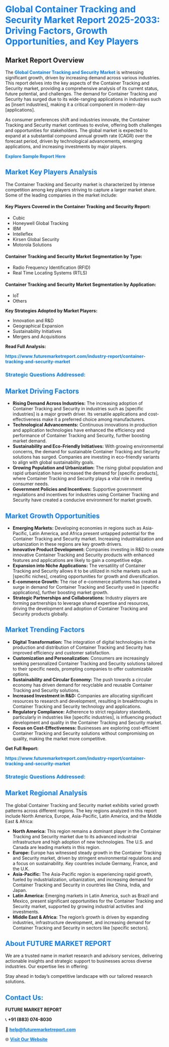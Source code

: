 <h1 style="color: #007BFF;">Global Container Tracking and Security Market Report 2025-2033: Driving Factors, Growth Opportunities, and Key Players</h1>

<section id="overview">
<h2>Market Report Overview</h2>
<p>The <a href="https://www.futuremarketreport.com/industry-report/container-tracking-and-security-market" style="color: #007BFF; text-decoration: none;"><strong>Global Container Tracking and Security Market</strong></a> is witnessing significant growth, driven by increasing demand across various industries. This report delves into the key aspects of the Container Tracking and Security market, providing a comprehensive analysis of its current status, future potential, and challenges. The demand for Container Tracking and Security has surged due to its wide-ranging applications in industries such as [insert industries], making it a critical component in modern-day [applications].</p>
<p>As consumer preferences shift and industries innovate, the Container Tracking and Security market continues to evolve, offering both challenges and opportunities for stakeholders. The global market is expected to expand at a substantial compound annual growth rate (CAGR) over the forecast period, driven by technological advancements, emerging applications, and increasing investments by major players.</p>
</section>

<section id="overview">
<p><a href="https://www.futuremarketreport.com/request-sample/reportId=62675" style="color: #007BFF; text-decoration: none;"><strong>Explore Sample Report Here</strong></a></p>
</section>

<section id="key-players">
<h2 style="color: #007BFF;">Market Key Players Analysis</h2>
<p>The Container Tracking and Security market is characterized by intense competition among key players striving to capture a larger market share. Some of the leading companies in the market include:</p>
<h4>Key Players Covered in the Container Tracking and Security Report:</h4>
<ul><li>Cubic</li><li>Honeywell Global Tracking</li><li>IBM</li><li>Intelleflex</li><li>Kirsen Global Security</li><li>Motorola Solutions</li></ul>
<h4>Container Tracking and Security Market Segmentation by Type:</h4>
<ul><li>Radio Frequency Identification (RFID)</li><li>Real Time Locating Systems (RTLS)</li></ul>

<h4>Container Tracking and Security Market Segmentation by Application:</h4>
<ul><li>IoT</li><li>Others</li></ul>
<p><strong>Key Strategies Adopted by Market Players:</strong></p>
<ul>
<li>Innovation and R&D</li>
<li>Geographical Expansion</li>
<li>Sustainability Initiatives</li>
<li>Mergers and Acquisitions</li>
</ul>
</section>

<section>
<p><strong>Read Full Analysis: </strong></p><a href="https://www.futuremarketreport.com/industry-report/container-tracking-and-security-market" style="color: #007BFF; text-decoration: none;"><strong>https://www.futuremarketreport.com/industry-report/container-tracking-and-security-market</strong></a>
<h3 style="color: #007BFF;">Strategic Questions Addressed:</h3>
</section>

<section id="driving-factors">
<h2 style="color: #007BFF;">Market Driving Factors</h2>
<ul>
<li><strong>Rising Demand Across Industries:</strong> The increasing adoption of Container Tracking and Security in industries such as [specific industries] is a major growth driver. Its versatile applications and cost-effectiveness make it a preferred choice among manufacturers.</li>
<li><strong>Technological Advancements:</strong> Continuous innovations in production and application technologies have enhanced the efficiency and performance of Container Tracking and Security, further boosting market demand.</li>
<li><strong>Sustainability and Eco-Friendly Initiatives:</strong> With growing environmental concerns, the demand for sustainable Container Tracking and Security solutions has surged. Companies are investing in eco-friendly variants to align with global sustainability goals.</li>
<li><strong>Growing Population and Urbanization:</strong> The rising global population and rapid urbanization have increased the demand for [specific products], where Container Tracking and Security plays a vital role in meeting consumer needs.</li>
<li><strong>Government Policies and Incentives:</strong> Supportive government regulations and incentives for industries using Container Tracking and Security have created a conducive environment for market growth.</li>
</ul>
</section>

<section id="growth-opportunities">
<h2 style="color: #007BFF;">Market Growth Opportunities</h2>
<ul>
<li><strong>Emerging Markets:</strong> Developing economies in regions such as Asia-Pacific, Latin America, and Africa present untapped potential for the Container Tracking and Security market. Increasing industrialization and urbanization in these regions are key growth drivers.</li>
<li><strong>Innovative Product Development:</strong> Companies investing in R&D to create innovative Container Tracking and Security products with enhanced features and applications are likely to gain a competitive edge.</li>
<li><strong>Expansion into Niche Applications:</strong> The versatility of Container Tracking and Security allows it to be utilized in niche markets such as [specific niches], creating opportunities for growth and diversification.</li>
<li><strong>E-commerce Growth:</strong> The rise of e-commerce platforms has created a surge in demand for Container Tracking and Security used in [specific applications], further boosting market growth.</li>
<li><strong>Strategic Partnerships and Collaborations:</strong> Industry players are forming partnerships to leverage shared expertise and resources, driving the development and adoption of Container Tracking and Security products globally.</li>
</ul>
</section>

<section id="trending-factors">
<h2 style="color: #007BFF;">Market Trending Factors</h2>
<ul>
<li><strong>Digital Transformation:</strong> The integration of digital technologies in the production and distribution of Container Tracking and Security has improved efficiency and customer satisfaction.</li>
<li><strong>Customization and Personalization:</strong> Consumers are increasingly seeking personalized Container Tracking and Security solutions tailored to their specific needs, prompting companies to offer customizable options.</li>
<li><strong>Sustainability and Circular Economy:</strong> The push towards a circular economy has driven demand for recyclable and reusable Container Tracking and Security solutions.</li>
<li><strong>Increased Investment in R&D:</strong> Companies are allocating significant resources to research and development, resulting in breakthroughs in Container Tracking and Security technology and applications.</li>
<li><strong>Regulatory Compliance:</strong> Adherence to strict regulatory standards, particularly in industries like [specific industries], is influencing product development and quality in the Container Tracking and Security market.</li>
<li><strong>Focus on Cost-Effectiveness:</strong> Businesses are exploring cost-efficient Container Tracking and Security solutions without compromising on quality, making the market more competitive.</li>
</ul>
</section>

<section>
<p><strong>Get Full Report: </strong></p><a href="https://www.futuremarketreport.com/industry-report/container-tracking-and-security-market" style="color: #007BFF; text-decoration: none;"><strong>https://www.futuremarketreport.com/industry-report/container-tracking-and-security-market</strong></a>
<h3 style="color: #007BFF;">Strategic Questions Addressed:</h3>
</section>


<section id="regional-analysis">
<h2 style="color: #007BFF;">Market Regional Analysis</h2>
<p>The global Container Tracking and Security market exhibits varied growth patterns across different regions. The key regions analyzed in this report include North America, Europe, Asia-Pacific, Latin America, and the Middle East & Africa:</p>
<ul>
<li><strong>North America:</strong> This region remains a dominant player in the Container Tracking and Security market due to its advanced industrial infrastructure and high adoption of new technologies. The U.S. and Canada are leading markets in this region.</li>
<li><strong>Europe:</strong> Europe has witnessed steady growth in the Container Tracking and Security market, driven by stringent environmental regulations and a focus on sustainability. Key countries include Germany, France, and the U.K.</li>
<li><strong>Asia-Pacific:</strong> The Asia-Pacific region is experiencing rapid growth, fueled by industrialization, urbanization, and increasing demand for Container Tracking and Security in countries like China, India, and Japan.</li>
<li><strong>Latin America:</strong> Emerging markets in Latin America, such as Brazil and Mexico, present significant opportunities for the Container Tracking and Security market, supported by growing industrial activities and investments.</li>
<li><strong>Middle East & Africa:</strong> The region’s growth is driven by expanding industries, infrastructure development, and increasing demand for Container Tracking and Security in sectors like [specific sectors].</li>
</ul>
</section>

<footer>
<h2 style="color: #007BFF;">About FUTURE MARKET REPORT</h2>
<p>We are a trusted name in market research and advisory services, delivering actionable insights and strategic support to businesses across diverse industries. Our expertise lies in offering:</p>

<p>Stay ahead in today’s competitive landscape with our tailored research solutions.</p>

<h2 style="color: #007BFF;">Contact Us:</h2>
<p><strong>FUTURE MARKET REPORT</strong></p>
<p>📞 <strong>+91 (883) 074-8030</strong></p>
<p>📧 <strong><a href="mailto:help@futuremarketreport.com" style="color: #007BFF;">help@futuremarketreport.com</a></strong></p>
<p>🌐 <strong><a href="https://www.futuremarketreport.com/" style="color: #007BFF;">Visit Our Website</a></strong></p>
</footer>